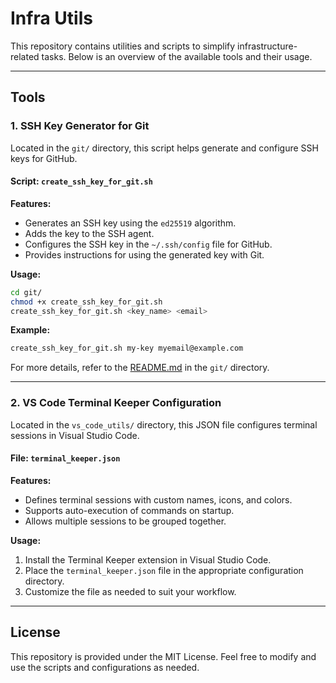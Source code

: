# Infra Utils

This repository contains utilities and scripts to simplify infrastructure-related tasks. Below is an overview of the available tools and their usage.

---

## Tools

### 1. SSH Key Generator for Git
Located in the `git/` directory, this script helps generate and configure SSH keys for GitHub.

#### Script: `create_ssh_key_for_git.sh`

**Features:**
- Generates an SSH key using the `ed25519` algorithm.
- Adds the key to the SSH agent.
- Configures the SSH key in the `~/.ssh/config` file for GitHub.
- Provides instructions for using the generated key with Git.

**Usage:**
```bash
cd git/
chmod +x create_ssh_key_for_git.sh
create_ssh_key_for_git.sh <key_name> <email>
```

**Example:**
```bash
create_ssh_key_for_git.sh my-key myemail@example.com
```

For more details, refer to the [README.md](git/README.md) in the `git/` directory.

---

### 2. VS Code Terminal Keeper Configuration
Located in the `vs_code_utils/` directory, this JSON file configures terminal sessions in Visual Studio Code.

#### File: `terminal_keeper.json`

**Features:**
- Defines terminal sessions with custom names, icons, and colors.
- Supports auto-execution of commands on startup.
- Allows multiple sessions to be grouped together.

**Usage:**
1. Install the Terminal Keeper extension in Visual Studio Code.
2. Place the `terminal_keeper.json` file in the appropriate configuration directory.
3. Customize the file as needed to suit your workflow.

---

## License
This repository is provided under the MIT License. Feel free to modify and use the scripts and configurations as needed.